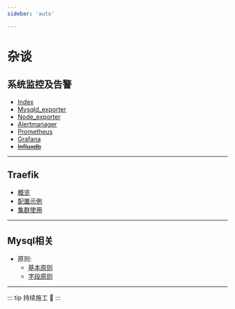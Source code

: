 ```yaml
---
sidebar: 'auto'

---
```


# 杂谈

## 系统监控及告警

- [Index](/zh/harvest/observer/index.md)
- [Mysqld_exporter](/zh/harvest/observer/mysql_exporter.md)
- [Node_exporter](/zh/harvest/observer/node_exporter.md)
- [Alertmanager](/zh/harvest/observer/alertmanager.md)
- [Prometheus](/zh/harvest/observer/prometheus.md)
- [Grafana](/zh/harvest/observer/grafana.md)
- ~~[Influxdb](/zh/harvest/observer/influxdb.md)~~

---

## Traefik

- [概览](/zh/harvest/traefik/overview.md)
- [配置示例](/zh/harvest/traefik/config.md)
- [集群使用](/zh/harvest/traefik/usage.md)

---


## Mysql相关

- 原则:
  - [基本原则](/zh/harvest/mysql/base.md)
  - [字段原则](/zh/harvest/mysql/field.md)

---

::: tip
持续施工 :construction:
:::
